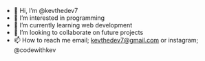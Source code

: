 - 👋 Hi, I’m @kevthedev7
- 👀 I’m interested in programming
- 🌱 I’m currently learning web development
- 💞️ I’m looking to collaborate on future projects
- 📫 How to reach me email; kevthedev7@gmail.com or instagram; @codewithkev

<!---
kevthedev7/kevthedev7 is a ✨ special ✨ repository because its `README.md` (this file) appears on your GitHub profile.
You can click the Preview link to take a look at your changes.
--->
